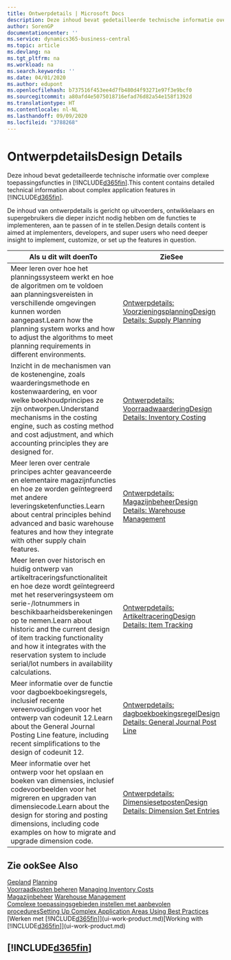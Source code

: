 ```yaml
---
title: Ontwerpdetails | Microsoft Docs
description: Deze inhoud bevat gedetailleerde technische informatie over complexe toepassingsfuncties in Business Central.
author: SorenGP
documentationcenter: ''
ms.service: dynamics365-business-central
ms.topic: article
ms.devlang: na
ms.tgt_pltfrm: na
ms.workload: na
ms.search.keywords: ''
ms.date: 04/01/2020
ms.author: edupont
ms.openlocfilehash: b737516f453ee4d7fb480d4f93271e97f3e9bcf0
ms.sourcegitcommit: a80afd4e5075018716efad76d82a54e158f1392d
ms.translationtype: HT
ms.contentlocale: nl-NL
ms.lasthandoff: 09/09/2020
ms.locfileid: "3788268"
---
```

# <a name="design-details"></a><span data-ttu-id="62d5b-103">Ontwerpdetails</span><span class="sxs-lookup"><span data-stu-id="62d5b-103">Design Details</span></span>
<span data-ttu-id="62d5b-104">Deze inhoud bevat gedetailleerde technische informatie over complexe toepassingsfuncties in [!INCLUDE[d365fin](includes/d365fin_md.md)].</span><span class="sxs-lookup"><span data-stu-id="62d5b-104">This content contains detailed technical information about complex application features in [!INCLUDE[d365fin](includes/d365fin_md.md)].</span></span>  

 <span data-ttu-id="62d5b-105">De inhoud van ontwerpdetails is gericht op uitvoerders, ontwikkelaars en supergebruikers die dieper inzicht nodig hebben om de functies te implementeren, aan te passen of in te stellen.</span><span class="sxs-lookup"><span data-stu-id="62d5b-105">Design details content is aimed at implementers, developers, and super users who need deeper insight to implement, customize, or set up the features in question.</span></span>  

|<span data-ttu-id="62d5b-106">**Als u dit wilt doen**</span><span class="sxs-lookup"><span data-stu-id="62d5b-106">**To**</span></span>|<span data-ttu-id="62d5b-107">**Zie**</span><span class="sxs-lookup"><span data-stu-id="62d5b-107">**See**</span></span>|  
|------------|-------------|  
|<span data-ttu-id="62d5b-108">Meer leren over hoe het planningssysteem werkt en hoe de algoritmen om te voldoen aan planningsvereisten in verschillende omgevingen kunnen worden aangepast.</span><span class="sxs-lookup"><span data-stu-id="62d5b-108">Learn how the planning system works and how to adjust the algorithms to meet planning requirements in different environments.</span></span>|[<span data-ttu-id="62d5b-109">Ontwerpdetails: Voorzieningsplanning</span><span class="sxs-lookup"><span data-stu-id="62d5b-109">Design Details: Supply Planning</span></span>](design-details-supply-planning.md)|  
|<span data-ttu-id="62d5b-110">Inzicht in de mechanismen van de kostenengine, zoals waarderingsmethode en kostenwaardering, en voor welke boekhoudprincipes ze zijn ontworpen.</span><span class="sxs-lookup"><span data-stu-id="62d5b-110">Understand mechanisms in the costing engine, such as costing method and cost adjustment, and which accounting principles they are designed for.</span></span>|[<span data-ttu-id="62d5b-111">Ontwerpdetails: Voorraadwaardering</span><span class="sxs-lookup"><span data-stu-id="62d5b-111">Design Details: Inventory Costing</span></span>](design-details-inventory-costing.md)|  
|<span data-ttu-id="62d5b-112">Meer leren over centrale principes achter geavanceerde en elementaire magazijnfuncties en hoe ze worden geïntegreerd met andere leveringsketenfuncties.</span><span class="sxs-lookup"><span data-stu-id="62d5b-112">Learn about central principles behind advanced and basic warehouse features and how they integrate with other supply chain features.</span></span>|[<span data-ttu-id="62d5b-113">Ontwerpdetails: Magazijnbeheer</span><span class="sxs-lookup"><span data-stu-id="62d5b-113">Design Details: Warehouse Management</span></span>](design-details-warehouse-management.md)|  
|<span data-ttu-id="62d5b-114">Meer leren over historisch en huidig ontwerp van artikeltraceringsfunctionaliteit en hoe deze wordt geïntegreerd met het reserveringsysteem om serie-/lotnummers in beschikbaarheidsberekeningen op te nemen.</span><span class="sxs-lookup"><span data-stu-id="62d5b-114">Learn about historic and the current design of item tracking functionality and how it integrates with the reservation system to include serial/lot numbers in availability calculations.</span></span>|[<span data-ttu-id="62d5b-115">Ontwerpdetails: Artikeltracering</span><span class="sxs-lookup"><span data-stu-id="62d5b-115">Design Details: Item Tracking</span></span>](design-details-item-tracking.md)|  
|<span data-ttu-id="62d5b-116">Meer informatie over de functie voor dagboekboekingsregels, inclusief recente vereenvoudigingen voor het ontwerp van codeunit 12.</span><span class="sxs-lookup"><span data-stu-id="62d5b-116">Learn about the General Journal Posting Line feature, including recent simplifications to the design of codeunit 12.</span></span>|[<span data-ttu-id="62d5b-117">Ontwerpdetails: dagboekboekingsregel</span><span class="sxs-lookup"><span data-stu-id="62d5b-117">Design Details: General Journal Post Line</span></span>](design-details-general-journal-post-line.md)|
|<span data-ttu-id="62d5b-118">Meer informatie over het ontwerp voor het opslaan en boeken van dimensies, inclusief codevoorbeelden voor het migreren en upgraden van dimensiecode.</span><span class="sxs-lookup"><span data-stu-id="62d5b-118">Learn about the design for storing and posting dimensions, including code examples on how to migrate and upgrade dimension code.</span></span>|[<span data-ttu-id="62d5b-119">Ontwerpdetails: Dimensiesetposten</span><span class="sxs-lookup"><span data-stu-id="62d5b-119">Design Details: Dimension Set Entries</span></span>](design-details-dimension-set-entries.md)| 

## <a name="see-also"></a><span data-ttu-id="62d5b-120">Zie ook</span><span class="sxs-lookup"><span data-stu-id="62d5b-120">See Also</span></span>  
 <span data-ttu-id="62d5b-121">[Gepland](production-planning.md) </span><span class="sxs-lookup"><span data-stu-id="62d5b-121">[Planning](production-planning.md) </span></span>  
 <span data-ttu-id="62d5b-122">[Voorraadkosten beheren](finance-manage-inventory-costs.md) </span><span class="sxs-lookup"><span data-stu-id="62d5b-122">[Managing Inventory Costs](finance-manage-inventory-costs.md) </span></span>  
 <span data-ttu-id="62d5b-123">[Magazijnbeheer](warehouse-manage-warehouse.md) </span><span class="sxs-lookup"><span data-stu-id="62d5b-123">[Warehouse Management](warehouse-manage-warehouse.md) </span></span>  
 [<span data-ttu-id="62d5b-124">Complexe toepassingsgebieden instellen met aanbevolen procedures</span><span class="sxs-lookup"><span data-stu-id="62d5b-124">Setting Up Complex Application Areas Using Best Practices</span></span>](set-up-complex-application-areas-using-best-practices.md)  
 <span data-ttu-id="62d5b-125">[Werken met [!INCLUDE[d365fin](includes/d365fin_md.md)]](ui-work-product.md)</span><span class="sxs-lookup"><span data-stu-id="62d5b-125">[Working with [!INCLUDE[d365fin](includes/d365fin_md.md)]](ui-work-product.md)</span></span>

 ## [!INCLUDE[d365fin](includes/free_trial_md.md)]  

